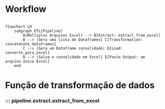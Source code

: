 # Workflow

```mermaid

flowchart LR
    subgraph ETL[Pipeline]
        A(Múltiplos Arquivos Excel) --> B[Extract: extract_from_excel]
        B --> |Gera uma lista de Dataframes| C[Transformation: concatenate_dataframes]
        C --> |Gera um Dataframe consolidado| D[Load: converte_para_excel]
        D --> |Salva o consolidado em Excel| E[Pasta Output: um arquivo único Excel]
    end
```
# Função de transformação de dados

### ::: pipeline.extract.extract_from_excel